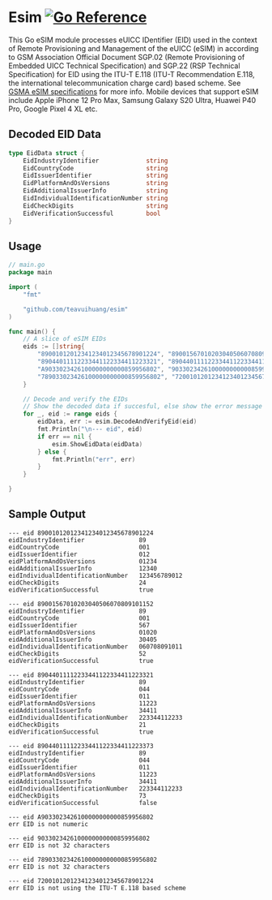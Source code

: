 # Esim [![Go Reference](https://pkg.go.dev/badge/github.com/teavuihuang/esim.svg)](https://pkg.go.dev/github.com/teavuihuang/esim)


This Go eSIM module processes eUICC IDentifier (EID) used in the context of Remote Provisioning
and Management of the eUICC (eSIM) in according to GSM Association Official Document
SGP.02 (Remote Provisioning of Embedded UICC Technical Specification) and SGP.22
(RSP Technical Specification) for EID using the ITU-T E.118 (ITU-T Recommendation E.118,
the international telecommunication charge card) based scheme. See [GSMA eSIM specifications](https://www.gsma.com/esim/esim-specification/) for more info. Mobile devices that support eSIM include Apple iPhone 12 Pro Max, Samsung Galaxy S20 Ultra, Huawei P40 Pro, Google Pixel 4 XL etc.


## Decoded EID Data
~~~ go
type EidData struct {
	EidIndustryIdentifier             string
	EidCountryCode                    string
	EidIssuerIdentifier               string
	EidPlatformAndOsVersions          string
	EidAdditionalIssuerInfo           string
	EidIndividualIdentificationNumber string
	EidCheckDigits                    string
	EidVerificationSuccessful         bool
}
~~~


## Usage
~~~ go
// main.go
package main

import (
	"fmt"

	"github.com/teavuihuang/esim"
)

func main() {
	// A slice of eSIM EIDs
	eids := []string{
		"89001012012341234012345678901224", "89001567010203040506070809101152",
		"89044011112233441122334411223321", "89044011112233441122334411223373",
		"A9033023426100000000000859956802", "9033023426100000000000859956802",
		"789033023426100000000000859956802", "72001012012341234012345678901224",
	}

	// Decode and verify the EIDs
	// Show the decoded data if succesful, else show the error message
	for _, eid := range eids {
		eidData, err := esim.DecodeAndVerifyEid(eid)
		fmt.Println("\n--- eid", eid)
		if err == nil {
			esim.ShowEidData(eidData)
		} else {
			fmt.Println("err", err)
		}
	}

}
~~~


## Sample Output
~~~
--- eid 89001012012341234012345678901224
eidIndustryIdentifier               89
eidCountryCode                      001
eidIssuerIdentifier                 012
eidPlatformAndOsVersions            01234       
eidAdditionalIssuerInfo             12340       
eidIndividualIdentificationNumber   123456789012
eidCheckDigits                      24
eidVerificationSuccessful           true

--- eid 89001567010203040506070809101152
eidIndustryIdentifier               89
eidCountryCode                      001
eidIssuerIdentifier                 567
eidPlatformAndOsVersions            01020
eidAdditionalIssuerInfo             30405
eidIndividualIdentificationNumber   060708091011
eidCheckDigits                      52
eidVerificationSuccessful           true

--- eid 89044011112233441122334411223321
eidIndustryIdentifier               89
eidCountryCode                      044
eidIssuerIdentifier                 011
eidPlatformAndOsVersions            11223
eidAdditionalIssuerInfo             34411
eidIndividualIdentificationNumber   223344112233
eidCheckDigits                      21
eidVerificationSuccessful           true

--- eid 89044011112233441122334411223373
eidIndustryIdentifier               89
eidCountryCode                      044
eidIssuerIdentifier                 011
eidPlatformAndOsVersions            11223
eidAdditionalIssuerInfo             34411
eidIndividualIdentificationNumber   223344112233
eidCheckDigits                      73
eidVerificationSuccessful           false

--- eid A9033023426100000000000859956802
err EID is not numeric

--- eid 9033023426100000000000859956802
err EID is not 32 characters

--- eid 789033023426100000000000859956802
err EID is not 32 characters

--- eid 72001012012341234012345678901224
err EID is not using the ITU-T E.118 based scheme
~~~
